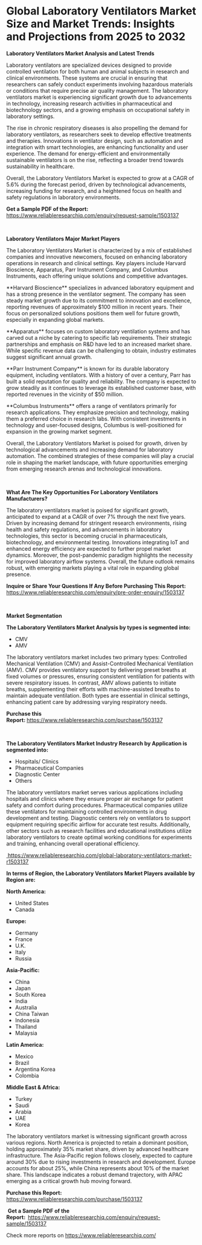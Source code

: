 <p><h1>Global Laboratory Ventilators Market Size and Market Trends: Insights and Projections from 2025 to 2032</h1></p><p><strong>Laboratory Ventilators Market Analysis and Latest Trends</strong></p>
<p><p>Laboratory ventilators are specialized devices designed to provide controlled ventilation for both human and animal subjects in research and clinical environments. These systems are crucial in ensuring that researchers can safely conduct experiments involving hazardous materials or conditions that require precise air quality management. The laboratory ventilators market is experiencing significant growth due to advancements in technology, increasing research activities in pharmaceutical and biotechnology sectors, and a growing emphasis on occupational safety in laboratory settings.</p><p>The rise in chronic respiratory diseases is also propelling the demand for laboratory ventilators, as researchers seek to develop effective treatments and therapies. Innovations in ventilator design, such as automation and integration with smart technologies, are enhancing functionality and user experience. The demand for energy-efficient and environmentally sustainable ventilators is on the rise, reflecting a broader trend towards sustainability in healthcare.</p><p>Overall, the Laboratory Ventilators Market is expected to grow at a CAGR of 5.6% during the forecast period, driven by technological advancements, increasing funding for research, and a heightened focus on health and safety regulations in laboratory environments.</p></p>
<p><strong>Get a Sample PDF of the Report:&nbsp;</strong> <a href="https://www.reliableresearchiq.com/enquiry/request-sample/1503137?utm_campaign=3347&utm_medium=2&utm_source=Github&utm_content=ia&utm_term=23032025&utm_id=laboratory-ventilators">https://www.reliableresearchiq.com/enquiry/request-sample/1503137</a></p>
<p>&nbsp;</p>
<p><strong>Laboratory Ventilators Major Market Players</strong></p>
<p><p>The Laboratory Ventilators Market is characterized by a mix of established companies and innovative newcomers, focused on enhancing laboratory operations in research and clinical settings. Key players include Harvard Bioscience, Apparatus, Parr Instrument Company, and Columbus Instruments, each offering unique solutions and competitive advantages.</p><p>**Harvard Bioscience** specializes in advanced laboratory equipment and has a strong presence in the ventilator segment. The company has seen steady market growth due to its commitment to innovation and excellence, reporting revenues of approximately $100 million in recent years. Their focus on personalized solutions positions them well for future growth, especially in expanding global markets.</p><p>**Apparatus** focuses on custom laboratory ventilation systems and has carved out a niche by catering to specific lab requirements. Their strategic partnerships and emphasis on R&D have led to an increased market share. While specific revenue data can be challenging to obtain, industry estimates suggest significant annual growth.</p><p>**Parr Instrument Company** is known for its durable laboratory equipment, including ventilators. With a history of over a century, Parr has built a solid reputation for quality and reliability. The company is expected to grow steadily as it continues to leverage its established customer base, with reported revenues in the vicinity of $50 million.</p><p>**Columbus Instruments** offers a range of ventilators primarily for research applications. They emphasize precision and technology, making them a preferred choice in research labs. With consistent investments in technology and user-focused designs, Columbus is well-positioned for expansion in the growing market segment.</p><p>Overall, the Laboratory Ventilators Market is poised for growth, driven by technological advancements and increasing demand for laboratory automation. The combined strategies of these companies will play a crucial role in shaping the market landscape, with future opportunities emerging from emerging research arenas and technological innovations.</p></p>
<p>&nbsp;</p>
<p><strong>What Are The Key Opportunities For Laboratory Ventilators Manufacturers?</strong></p>
<p><p>The laboratory ventilators market is poised for significant growth, anticipated to expand at a CAGR of over 7% through the next five years. Driven by increasing demand for stringent research environments, rising health and safety regulations, and advancements in laboratory technologies, this sector is becoming crucial in pharmaceuticals, biotechnology, and environmental testing. Innovations integrating IoT and enhanced energy efficiency are expected to further propel market dynamics. Moreover, the post-pandemic paradigm highlights the necessity for improved laboratory airflow systems. Overall, the future outlook remains robust, with emerging markets playing a vital role in expanding global presence.</p></p>
<p><strong>Inquire or Share Your Questions If Any Before Purchasing This Report:</strong> <a href="https://www.reliableresearchiq.com/enquiry/pre-order-enquiry/1503137?utm_campaign=3347&utm_medium=2&utm_source=Github&utm_content=ia&utm_term=23032025&utm_id=laboratory-ventilators">https://www.reliableresearchiq.com/enquiry/pre-order-enquiry/1503137</a></p>
<p>&nbsp;</p>
<p><strong>Market Segmentation</strong></p>
<p><strong>The Laboratory Ventilators Market Analysis by types is segmented into:</strong></p>
<p><ul><li>CMV</li><li>AMV</li></ul></p>
<p><p>The laboratory ventilators market includes two primary types: Controlled Mechanical Ventilation (CMV) and Assist-Controlled Mechanical Ventilation (AMV). CMV provides ventilatory support by delivering preset breaths at fixed volumes or pressures, ensuring consistent ventilation for patients with severe respiratory issues. In contrast, AMV allows patients to initiate breaths, supplementing their efforts with machine-assisted breaths to maintain adequate ventilation. Both types are essential in clinical settings, enhancing patient care by addressing varying respiratory needs.</p></p>
<p><strong>Purchase this Report:&nbsp;</strong><a href="https://www.reliableresearchiq.com/purchase/1503137?utm_campaign=3347&utm_medium=2&utm_source=Github&utm_content=ia&utm_term=23032025&utm_id=laboratory-ventilators">https://www.reliableresearchiq.com/purchase/1503137</a></p>
<p>&nbsp;</p>
<p><strong>The Laboratory Ventilators Market Industry Research by Application is segmented into:</strong></p>
<p><ul><li>Hospitals/ Clinics</li><li>Pharmaceutical Companies</li><li>Diagnostic Center</li><li>Others</li></ul></p>
<p><p>The laboratory ventilators market serves various applications including hospitals and clinics where they ensure proper air exchange for patient safety and comfort during procedures. Pharmaceutical companies utilize these ventilators for maintaining controlled environments in drug development and testing. Diagnostic centers rely on ventilators to support equipment requiring specific airflow for accurate test results. Additionally, other sectors such as research facilities and educational institutions utilize laboratory ventilators to create optimal working conditions for experiments and training, enhancing overall operational efficiency.</p></p>
<p><a href="https://www.reliableresearchiq.com/global-laboratory-ventilators-market-r1503137?utm_campaign=3347&utm_medium=2&utm_source=Github&utm_content=ia&utm_term=23032025&utm_id=laboratory-ventilators">&nbsp;https://www.reliableresearchiq.com/global-laboratory-ventilators-market-r1503137</a></p>
<p><strong>In terms of Region, the Laboratory Ventilators Market Players available by Region are:</strong></p>
<p>
    <p> <strong> North America: </strong>
        <ul>
            <li>United States</li>
            <li>Canada</li>
        </ul>
        </p> 
    <p> <strong> Europe: </strong>
        <ul>
            <li>Germany</li>
            <li>France</li>
            <li>U.K.</li>
            <li>Italy</li>
            <li>Russia</li>
        </ul>
        </p> 
    <p> <strong> Asia-Pacific: </strong>
        <ul>
            <li>China</li>
            <li>Japan</li>
            <li>South Korea</li>
            <li>India</li>
            <li>Australia</li>
            <li>China Taiwan</li>
            <li>Indonesia</li>
            <li>Thailand</li>
            <li>Malaysia</li>
        </ul>
        </p> 
    <p> <strong> Latin America: </strong>
        <ul>
            <li>Mexico</li>
            <li>Brazil</li>
            <li>Argentina Korea</li>
            <li>Colombia</li>
        </ul>
        </p> 
    <p> <strong> Middle East & Africa: </strong>
        <ul>
            <li>Turkey</li>
            <li>Saudi</li>
            <li>Arabia</li>
            <li>UAE</li>
            <li>Korea</li>
        </ul>
    </p>
    </p>
<p><p>The laboratory ventilators market is witnessing significant growth across various regions. North America is projected to retain a dominant position, holding approximately 35% market share, driven by advanced healthcare infrastructure. The Asia-Pacific region follows closely, expected to capture around 30% due to rising investments in research and development. Europe accounts for about 25%, while China represents about 10% of the market share. This landscape indicates a robust demand trajectory, with APAC emerging as a critical growth hub moving forward.</p></p>
<p><strong>Purchase this Report: </strong><a href="https://www.reliableresearchiq.com/purchase/1503137?utm_campaign=3347&utm_medium=2&utm_source=Github&utm_content=ia&utm_term=23032025&utm_id=laboratory-ventilators">https://www.reliableresearchiq.com/purchase/1503137</a></p>
<p>&nbsp;<strong>Get a Sample PDF of the Report:&nbsp;&nbsp;</strong><a href="https://www.reliableresearchiq.com/enquiry/request-sample/1503137?utm_campaign=3347&utm_medium=2&utm_source=Github&utm_content=ia&utm_term=23032025&utm_id=laboratory-ventilators">https://www.reliableresearchiq.com/enquiry/request-sample/1503137</a></p>
<p><strong></strong></p>
<p>Check more reports on <a href="https://www.reliableresearchiq.com/?utm_campaign=3347&utm_medium=2&utm_source=Github&utm_content=ia&utm_term=23032025&utm_id=laboratory-ventilators">https://www.reliableresearchiq.com/</a></p>